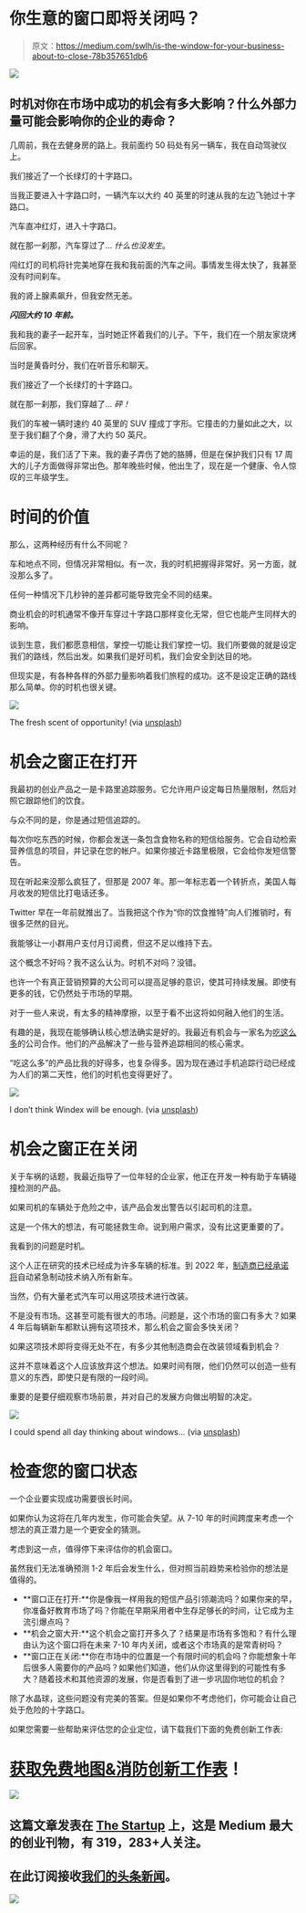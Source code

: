 # 你生意的窗口即将关闭吗？

> 原文：<https://medium.com/swlh/is-the-window-for-your-business-about-to-close-78b357651db6>

![](img/11bb8fbde5d050f0d391f1793f77731c.png)

## 时机对你在市场中成功的机会有多大影响？什么外部力量可能会影响你的企业的寿命？

几周前，我在去健身房的路上。我前面约 50 码处有另一辆车，我在自动驾驶仪上。

我们接近了一个长绿灯的十字路口。

当我正要进入十字路口时，一辆汽车以大约 40 英里的时速从我的左边飞驰过十字路口。

汽车直冲红灯，进入十字路口。

就在那一刹那，汽车穿过了… *什么也没发生*。

闯红灯的司机将针完美地穿在我和我前面的汽车之间。事情发生得太快了，我甚至没有时间刹车。

我的肾上腺素飙升，但我安然无恙。

***闪回大约 10 年前。***

我和我的妻子一起开车，当时她正怀着我们的儿子。下午，我们在一个朋友家烧烤后回家。

当时是黄昏时分，我们在听音乐和聊天。

我们接近了一个长绿灯的十字路口。

就在那一刹那，我们穿越了… *砰！*

我们的车被一辆时速约 40 英里的 SUV 撞成丁字形。它撞击的力量如此之大，以至于我们翻了个身，滑了大约 50 英尺。

幸运的是，我们活了下来。我的妻子弄伤了她的胳膊，但是在保护我们只有 17 周大的儿子方面做得非常出色。那年晚些时候，他出生了，现在是一个健康、令人惊叹的三年级学生。

# 时间的价值

那么，这两种经历有什么不同呢？

车和地点不同，但情况非常相似。有一次，我的时机把握得非常好。另一方面，就没那么多了。

任何一种情况下几秒钟的差异都可能导致完全不同的结果。

商业机会的时机通常不像开车穿过十字路口那样变化无常，但它也能产生同样大的影响。

谈到生意，我们都愿意相信，掌控一切能让我们掌控一切。我们所要做的就是设定我们的路线，然后出发。如果我们是好司机，我们会安全到达目的地。

但现实是，有各种各样的外部力量影响着我们旅程的成功。这不是设定正确的路线那么简单。你的时机也很关键。

![](img/fb3559b1a9627b218a975a9d3beee453.png)

The fresh scent of opportunity! (via [unsplash](https://unsplash.com/photos/6tYEG4dBIDM))

# 机会之窗正在打开

我最初的创业产品之一是卡路里追踪服务。它允许用户设定每日热量限制，然后对照它跟踪他们的饮食。

与众不同的是，你是通过短信追踪的。

每次你吃东西的时候，你都会发送一条包含食物名称的短信给服务。它会自动检索营养信息的项目，并记录在您的帐户。如果你接近卡路里极限，它会给你发短信警告。

现在听起来没那么疯狂了，但那是 2007 年。那一年标志着一个转折点，美国人每月收发的短信比打电话还多。

Twitter 早在一年前就推出了。当我把这个作为“你的饮食推特”向人们推销时，有很多茫然的目光。

我能够让一小群用户支付月订阅费，但这不足以维持下去。

这个概念不好吗？我不这么认为。时机不对吗？没错。

也许一个有真正营销预算的大公司可以提高足够的意识，使其可持续发展。即使有更多的钱，它仍然处于市场的早期。

对于一些人来说，有太多的精神摩擦，以至于看不出这将如何融入他们的生活。

有趣的是，我现在能够确认核心想法确实是好的。我最近有机会与一家名为[吃这么多](https://www.eatthismuch.com/)的公司合作。他们的产品解决了一些与营养追踪相同的核心需求。

“吃这么多”的产品比我的好得多，也复杂得多。因为现在通过手机追踪行动已经成为人们的第二天性，他们的时机也变得更好了。

![](img/310467a43bb415edebbc7ef78b46a854.png)

I don’t think Windex will be enough. (via [unsplash](https://unsplash.com/photos/lQ9Dwt_2IqE))

# 机会之窗正在关闭

关于车祸的话题，我最近指导了一位年轻的企业家，他正在开发一种有助于车辆碰撞检测的产品。

如果司机的车辆处于危险之中，该产品会发出警告以引起司机的注意。

这是一个伟大的想法，有可能拯救生命。说到用户需求，没有比这更重要的了。

我看到的问题是时机。

这个人正在研究的技术已经成为许多车辆的标准。到 2022 年，[制造商已经承诺将](https://www.forbes.com/sites/joannmuller/2017/12/22/toyota-makes-crash-avoidance-technology-standard-on-most-of-its-cars-why-not-other-automakers/#320c425f3ecc)自动紧急制动技术纳入所有新车。

当然，仍有大量老式汽车可以用这项技术进行改装。

不是没有市场。这甚至可能有很大的市场。问题是，这个市场的窗口有多大？如果 4 年后每辆新车都默认拥有这项技术，那么机会之窗会多快关闭？

如果这项技术即将变得无处不在，有多少其他制造商会在改装领域看到机会？

这并不意味着这个人应该放弃这个想法。如果时间有限，他们仍然可以创造一些有意义的东西，即使只是有限的一段时间。

重要的是要仔细观察市场前景，并对自己的发展方向做出明智的决定。

![](img/62c22588c4f863ae70b4038814e6afcb.png)

I could spend all day thinking about windows… (via [unsplash](https://unsplash.com/photos/0Hvh69RZjXs))

# 检查您的窗口状态

一个企业要实现成功需要很长时间。

如果你认为这将在几年内发生，你可能会失望。从 7-10 年的时间跨度来考虑一个想法的真正潜力是一个更安全的猜测。

考虑到这一点，值得停下来评估你的机会窗口。

虽然我们无法准确预测 1-2 年后会发生什么，但对照当前趋势来检验你的想法是值得的。

*   **窗口正在打开:**你是像我一样用我的短信产品引领潮流吗？如果你来的早，你准备好教育市场了吗？你能在早期采用者中生存足够长的时间，让它成为主流引爆点吗？
*   **机会之窗大开:**这个机会之窗打开多久了？结果是市场有多饱和？有什么理由认为这个窗口将在未来 7-10 年内关闭，或者这个市场真的是常青树吗？
*   **窗口正在关闭:**你在市场中的位置是一个有限时间的机会吗？你能想象十年后很多人需要你的产品吗？如果他们知道，他们从你这里得到的可能性有多大？随着技术和其他资源的发展，你是否看到了进一步巩固你地位的机会？

除了水晶球，这些问题没有完美的答案。但是如果你不考虑他们，你可能会让自己处于危险的十字路口。

如果您需要一些帮助来评估您的企业定位，请下载我们下面的免费创新工作表:

# [获取免费地图&消防创新工作表](http://mapandfire.com/problems-we-solve/find-product-market-fit/?utm_source=medium&utm_medium=article&utm_campaign=window)！

[![](img/308a8d84fb9b2fab43d66c117fcc4bb4.png)](https://medium.com/swlh)

## 这篇文章发表在 [The Startup](https://medium.com/swlh) 上，这是 Medium 最大的创业刊物，有 319，283+人关注。

## 在此订阅接收[我们的头条新闻](http://growthsupply.com/the-startup-newsletter/)。

[![](img/b0164736ea17a63403e660de5dedf91a.png)](https://medium.com/swlh)